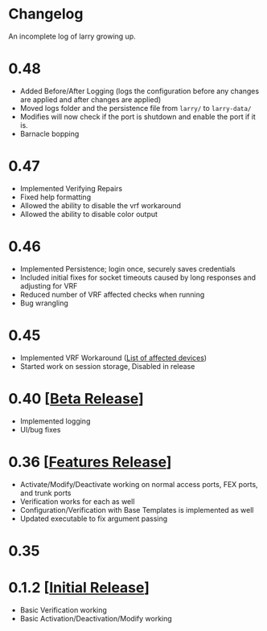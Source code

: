 # Changelog

An incomplete log of larry growing up.
# 0.48
- Added Before/After Logging (logs the configuration before any changes are applied and after changes are applied)
- Moved logs folder and the persistence file from ```larry/``` to ```larry-data/```
- Modifies will now check if the port is shutdown and enable the port if it is.
- Barnacle bopping

# 0.47
- Implemented Verifying Repairs
- Fixed help formatting
- Allowed the ability to disable the vrf workaround
- Allowed the ability to disable color output

# 0.46
- Implemented Persistence; login once, securely saves credentials
- Included initial fixes for socket timeouts caused by long responses and adjusting for VRF
- Reduced number of VRF affected checks when running
- Bug wrangling

# 0.45

- Implemented VRF Workaround ([List of affected devices](https://1drv.ms/x/s!Am7FgEBKIICGia17HGoi-OeXzGaIHw))
- Started work on session storage, Disabled in release

# 0.40 [[Beta Release](https://github.com/Changer098/larry/releases/tag/0.40)]

- Implemented logging
- UI/bug fixes

# 0.36 [[Features Release](https://github.com/Changer098/larry/releases/tag/0.36)]

- Activate/Modify/Deactivate working on normal access ports, FEX ports, and trunk ports
- Verification works for each as well
- Configuration/Verification with Base Templates is implemented as well
- Updated executable to fix argument passing

# 0.35

# 0.1.2 [[Initial Release](https://github.com/Changer098/larry/releases/tag/0.1.2)]

- Basic Verification working
- Basic Activation/Deactivation/Modify working
